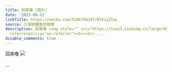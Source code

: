 ```yaml
---
title: 回来噜 [图片]
date: '2023-08-21'
linkTitle: https://weibo.com/5286768287/NfEiy2IwL
source: 久保田鲤鱼的微博
description: 回来噜 <img style="" src="https://tvax3.sinaimg.cn/large/005LMJWfgy1hh4pzjgfezj30u00u0jwv.jpg"
  referrerpolicy="no-referrer"><br><br> ...
disable_comments: true
---
```

回来噜 <img style="" src="https://tvax3.sinaimg.cn/large/005LMJWfgy1hh4pzjgfezj30u00u0jwv.jpg" referrerpolicy="no-referrer"><br><br> ...